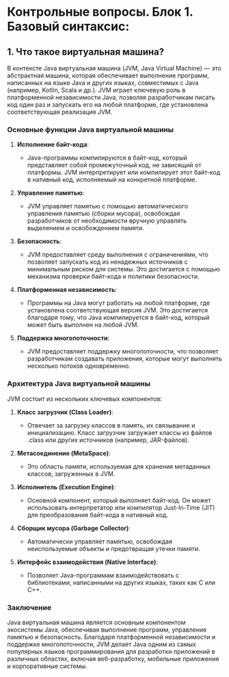 # Контрольные вопросы. Блок 1. Базовый синтаксис:
## 1. Что такое виртуальная машина?
В контексте Java виртуальная машина (JVM, Java Virtual Machine) — это абстрактная машина, которая обеспечивает выполнение программ, написанных на языке Java и других языках, совместимых с Java (например, Kotlin, Scala и др.). JVM играет ключевую роль в платформенной независимости Java, позволяя разработчикам писать код один раз и запускать его на любой платформе, где установлена соответствующая реализация JVM.

### Основные функции Java виртуальной машины

1. **Исполнение байт-кода**:
   - Java-программы компилируются в байт-код, который представляет собой промежуточный код, не зависящий от платформы. JVM интерпретирует или компилирует этот байт-код в нативный код, исполняемый на конкретной платформе.

2. **Управление памятью**:
   - JVM управляет памятью с помощью автоматического управления памятью (сборки мусора), освобождая разработчиков от необходимости вручную управлять выделением и освобождением памяти.

3. **Безопасность**:
   - JVM предоставляет среду выполнения с ограничениями, что позволяет запускать код из ненадежных источников с минимальным риском для системы. Это достигается с помощью механизма проверки байт-кода и политики безопасности.

4. **Платформенная независимость**:
   - Программы на Java могут работать на любой платформе, где установлена соответствующая версия JVM. Это достигается благодаря тому, что Java компилируется в байт-код, который может быть выполнен на любой JVM.

5. **Поддержка многопоточности**:
   - JVM предоставляет поддержку многопоточности, что позволяет разработчикам создавать приложения, которые могут выполнять несколько потоков одновременно.

### Архитектура Java виртуальной машины

JVM состоит из нескольких ключевых компонентов:

1. **Класс загрузчик (Class Loader)**:
   - Отвечает за загрузку классов в память, их связывание и инициализацию. Класс загрузчик загружает классы из файлов .class или других источников (например, JAR-файлов).

2. **Метасоединение (MetaSpace)**:
   - Это область памяти, используемая для хранения метаданных классов, загруженных в JVM.

3. **Исполнитель (Execution Engine)**:
   - Основной компонент, который выполняет байт-код. Он может использовать интерпретатор или компилятор Just-In-Time (JIT) для преобразования байт-кода в нативный код.

4. **Сборщик мусора (Garbage Collector)**:
   - Автоматически управляет памятью, освобождая неиспользуемые объекты и предотвращая утечки памяти.

5. **Интерфейс взаимодействия (Native Interface)**:
   - Позволяет Java-программам взаимодействовать с библиотеками, написанными на других языках, таких как C или C++.

### Заключение

Java виртуальная машина является основным компонентом экосистемы Java, обеспечивая выполнение программ, управление памятью и безопасность. Благодаря платформенной независимости и поддержке многопоточности, JVM делает Java одним из самых популярных языков программирования для разработки приложений в различных областях, включая веб-разработку, мобильные приложения и корпоративные системы.
